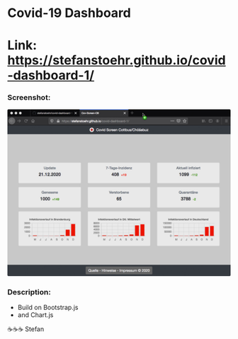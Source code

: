 # Covid-19 Dashboard

# Link: https://stefanstoehr.github.io/covid-dashboard-1/

### Screenshot:
![Screenshot des Web-Dashboards](https://raw.githubusercontent.com/stefanstoehr/covid-dashboard-1/main/screenshot.jpg)

### Description:
- Build on Bootstrap.js
- and Chart.js

:coffee::coffee::coffee: Stefan
